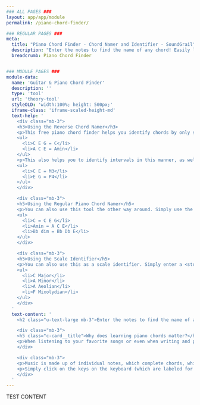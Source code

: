 ```yaml
---
### ALL PAGES ###
layout: app/app/module
permalink: /piano-chord-finder/

### REGULAR PAGES ###
meta:
  title: "Piano Chord Finder - Chord Namer and Identifier - SoundGrail"
  description: "Enter the notes to find the name of any chord! Easily learn piano chords with this piano chord finder. Works on major, minor, diminished, augmented, and 7th chords."
  breadcrumb: Piano Chord Finder


### MODULE PAGES ###
module-data:
  name: 'Guitar & Piano Chord Finder'
  description: ''
  type: 'tool'
  url: 'theory-tool'
  styleOLD: 'width:100%; height: 500px;'
  iframe-class: 'iframe-scaled-height-md'
  text-help: '
    <div class="mb-3">
    <h3>Using the Reverse Chord Namer</h3>
    <p>This free piano chord finder helps you identify chords by only supplying the note values. Simply enter the note names using the virtual piano keyboard to see which chord they form. Here are some examples:</p>
    <ul>
      <li>C E G = C</li>
      <li>A C E = Amin</li>
    </ul>
    <p>This also helps you to identify intervals in this manner, as well. Here are some examples:</p>
    <ul>
      <li>C E = M3</li>
      <li>E G = P4</li>
    </ul>
    </div>

    <div class="mb-3">
    <h5>Using the Regular Piano Chord Namer</h5>
    <p>You can also use this tool the other way around. Simply use the text box at the bottom to enter a chord name to get the notes that make up this chord on the piano. Here are some examples:</p>
    <ul>
      <li>C = C E G</li>
      <li>Amin = A C E</li>
      <li>Bb dim = Bb Db E</li>
    </ul>
    </div>

    <div class="mb-3">
    <h5>Using the Scale Identifier</h5>
    <p>You can also use this as a scale identifier. Simply enter a <strong>root</strong> followed by a <strong>mode</strong> (such as major, minor, ionian, etc). Try entering:</p>
    <ul>
      <li>C Major</li>
      <li>A Minor</li>
      <li>A Aeolian</li>
      <li>F Mixolydian</li>
    </ul>
    </div>
  '
  text-content: '
    <h2 class="u-text-large mb-3">Enter the notes to find the name of any chord! Easily learn piano chords with this piano chord finder.</h2>

    <div class="mb-3">
    <h5 class="c-card__title">Why does learning piano chords matter?</h5>
    <p>When listening to your favorite songs or even when writing and producing your own music, you may sometimes be overwhelmed by the sheer amount of music theory knowledge required to fully understand the relationships among scales, chords, and all the rest.</p>
    </div>

    <div class="mb-3">
    <p>Music is made up of individual notes, which complete chords, which finally build captivating chord progressions that lead the listener through the song. This can get incredibly confusing sometimes for composers and producers, especially when constructing chords they may not be entirely too familiar with. While this art comes naturally to some, there are tools out there like this chord and interval analyzer to help just about anyone create and identify simple and complex chords and scales. Here’s a breakdown of how this chord and interval tool can help you.</p>
    <p>Simply click on the keys on the keyboard (which are labeled for your convenience) to build a chord. The chord namer will instantly tell you what chord is being played. </p>
    </div>
  '
---
```

TEST CONTENT
